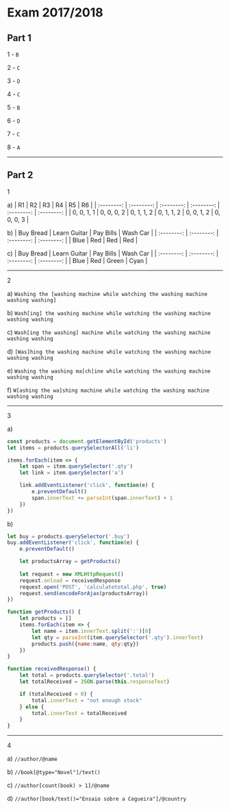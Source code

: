# Exam 2017/2018

## Part 1

1 - `B`

2 - `C`

3 - `D`

4 - `C`

5 - `B`

6 - `D`

7 - `C`

8 - `A`

---

## Part 2

1

a) 
| R1 | R2 | R3 | R4 | R5 | R6 |
| :--------: | :--------: | :--------: | :--------: | :--------: | :--------: |
| 0, 0, 1, 1 | 0, 0, 0, 2 | 0, 1, 1, 2 | 0, 1, 1, 2 | 0, 0, 1, 2 | 0, 0, 0, 3 |

b) 
| Buy Bread | Learn Guitar | Pay Bills | Wash Car |
| :--------: | :--------: | :--------: | :--------: |
| Blue | Red | Red | Red |

c) 
| Buy Bread | Learn Guitar | Pay Bills | Wash Car |
| :--------: | :--------: | :--------: | :--------: |
| Blue | Red | Green | Cyan |

---

2

a) `Washing the [washing machine while watching the washing machine washing washing]`

b) `Wash[ing] the washing machine while watching the washing machine washing washing`

c) `Wash[ing the washing] machine while watching the washing machine washing washing`

d) `[Was]hing the washing machine while watching the washing machine washing washing`

e) `Washing the washing ma[ch]ine while watching the washing machine washing washing`

f) `W[ashing the wa]shing machine while watching the washing machine washing washing`

---

3

a) 
```js
const products = document.getElementById('products')
let items = products.querySelectorAll('li')

items.forEach(item => {
    let span = item.querySelector('.qty')
    let link = item.querySelector('a')

    link.addEventListener('click', function(e) {
        e.preventDefault()
        span.innerText += parseInt(span.innerText) + 1
    })
})
```

b)
```js
let buy = products.querySelector('.buy')
buy.addEventListener('click', function(e) {
    e.preventDefault()

    let productsArray = getProducts()
    
    let request = new XMLHttpRequest()
    request.onload = receivedResponse
    request.open('POST', 'calculatetotal.php', true)
    request.send(encodeForAjax(productsArray))
})

function getProducts() {
    let products = []
    items.forEach(item => {
        let name = item.innerText.split(':')[0]
        let qty = parseInt(item.querySelector('.qty').innerText)
        products.push({name:name, qty:qty})
    })
}

function receivedResponse() {
    let total = products.querySelector('.total')
    let totalReceived = JSON.parse(this.responseText)

    if (totalReceived < 0) {
        total.innerText = "not enough stock"
    } else {
        total.innerText = totalReceived
    }
}
```
---

4

a) `//author/@name`

b) `//book[@type="Novel"]/text()`

c) `//author[count(book) > 1]/@name`

d) `//author[book/text()="Ensaio sobre a Cegueira"]/@country`

